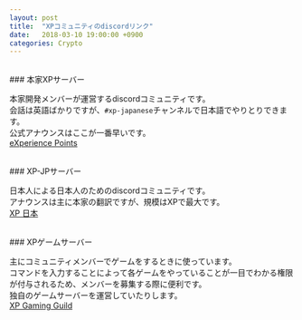```yaml
---
layout: post
title:  "XPコミュニティのdiscordリンク"
date:   2018-03-10 19:00:00 +0900
categories: Crypto
---
```


<br>
### 本家XPサーバー

本家開発メンバーが運営するdiscordコミュニティです。  
会話は英語ばかりですが、`#xp-japanese`チャンネルで日本語でやりとりできます。  
公式アナウンスはここが一番早いです。  
[eXperience Points][lnk-01]

<br>
### XP-JPサーバー

日本人による日本人のためのdiscordコミュニティです。  
アナウンスは主に本家の翻訳ですが、規模はXPで最大です。  
[XP 日本][lnk-02]

<br>
### XPゲームサーバー

主にコミュニティメンバーでゲームをするときに使っています。  
コマンドを入力することによって各ゲームをやっていることが一目でわかる権限が付与されるため、メンバーを募集する際に便利です。  
独自のゲームサーバーを運営していたりします。  
[XP Gaming Guild][lnk-03]

[lnk-01]: https://discord.gg/Tsukd7Z
[lnk-02]: https://discord.gg/YKJVkYK
[lnk-03]: https://discord.gg/DpG7A44